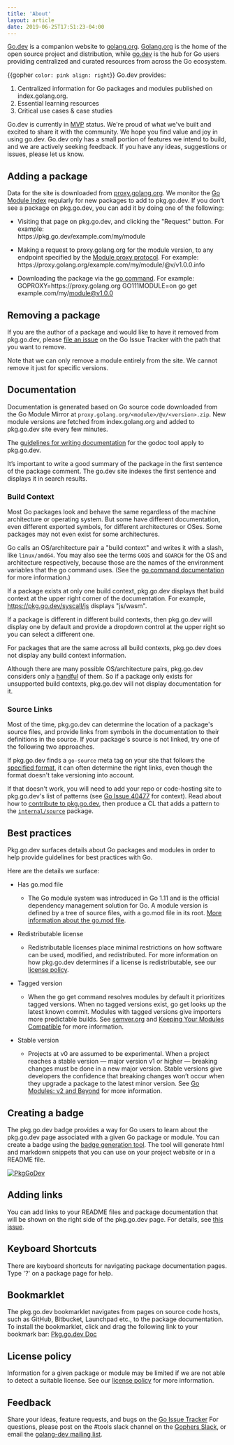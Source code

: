 ```yaml
---
title: 'About'
layout: article
date: 2019-06-25T17:51:23-04:00
---
```


[Go.dev](https://go.dev) is a companion website to [golang.org](https://golang.org). [Golang.org](https://golang.org) is the home of the open source project and distribution, while [go.dev](https://go.dev) is the hub for Go users providing centralized and curated resources from across the Go ecosystem.

{{gopher `
  color: pink
  align: right
`}}
Go.dev provides:

1. Centralized information for Go packages and modules published on index.golang.org.
2. Essential learning resources
3. Critical use cases & case studies

Go.dev is currently in [MVP](https://en.wikipedia.org/wiki/Minimum_viable_product) status. We're proud of what we've built and excited to share it with the community. We hope you find value and joy in using go.dev. Go.dev only has a small portion of features we intend to build, and we are actively seeking feedback. If you have any ideas, suggestions or issues, please let us know.

## Adding a package
Data for the site is downloaded from [proxy.golang.org](https://proxy.golang.org/). We monitor the [Go Module Index](https://index.golang.org/index) regularly for new packages to add to pkg.go.dev. If you don’t see a package on pkg.go.dev, you can add it by doing one of the following:

* Visiting that page on pkg.go.dev, and clicking the "Request" button. For example: <br /> https://<span></span>pkg.go.dev/example.com/my/module

*  Making a request to proxy.golang.org for the module version, to any endpoint specified by the [Module proxy protocol](https://golang.org/cmd/go/#hdr-Module_proxy_protocol). For example: <br /> https://<span></span>proxy.golang.org/example.com/my/module/@v/v1.0.0.info

*  Downloading the package via the [go command](https://golang.org/cmd/go/#hdr-Add_dependencies_to_current_module_and_install_them). For example:  <br /> GOPROXY=https://<span></span>proxy.golang.org GO111MODULE=on go get example.com/my/module@v1.0.0

## Removing a package
If you are the author of a package and would like to have it removed from pkg.go.dev, please [file an issue](https://golang.org/s/pkgsite-feedback) on the Go Issue Tracker with the path that you want to remove.

Note that we can only remove a module entirely from the site. We cannot remove it just for specific versions.

## Documentation

Documentation is generated based on Go source code downloaded from the Go Module Mirror at `proxy.golang.org/<module>/@v/<version>.zip`. New module versions are fetched from index.golang.org and added to pkg.go.dev site every few minutes.

The [guidelines for writing documentation](https://blog.golang.org/godoc) for the godoc tool apply to pkg.go.dev.

It’s important to write a good summary of the package in the first sentence of the package comment. The go.dev site indexes the first sentence and displays it in search results.

### Build Context

Most Go packages look and behave the same regardless of the machine architecture
or operating system. But some have different documentation, even different
exported symbols, for different architectures or OSes. Some packages may not even
exist for some architectures.

Go calls an OS/architecture pair a "build context" and writes it with a slash,
like `linux/amd64`. You may also see the terms `GOOS` and `GOARCH` for the OS
and architecture respectively, because those are the names of the environment
variables that the go command uses. (See the [go command
documentation](https://golang.org/cmd/go) for more information.)

If a package exists at only one build context, pkg.go.dev displays that build
context at the upper right corner of the documentation. For example,
https://pkg.go.dev/syscall/js displays "js/wasm".

If a package is different in different build contexts, then pkg.go.dev will
display one by default and provide a dropdown control at the upper right so you
can select a different one.

For packages that are the same across all build contexts, pkg.go.dev does not
display any build context information.

Although there are many possible OS/architecture pairs, pkg.go.dev considers
only a
[handful](https://go.googlesource.com/pkgsite/+/master/internal/build_context.go#29)
of them. So if a package only exists for unsupported build contexts, pkg.go.dev
will not display documentation for it.

### Source Links

Most of the time, pkg.go.dev can determine the location of a package's source
files, and provide links from symbols in the documentation to their definitions
in the source. If your package's source is not linked, try one of the following
two approaches.

If pkg.go.dev finds a `go-source` meta tag on your site that follows the
[specified format](https://github.com/golang/gddo/wiki/Source-Code-Links), it
can often determine the right links, even though the format doesn't take
versioning into account.

If that doesn't work, you will need to add your repo or code-hosting site to
pkg.go.dev's list of patterns (see  [Go Issue 40477](https://golang.org/issues/40477) for context).
Read about how to [contribute to pkg.go.dev](https://go.googlesource.com/pkgsite#contributing),
then produce a CL that adds a pattern to the
[`internal/source`](https://go.googlesource.com/pkgsite/+/refs/heads/master/internal/source/source.go)
package.

## Best practices

Pkg.go.dev surfaces details about Go packages and modules in order to help provide guidelines for best practices with Go.

Here are the details we surface:

* Has go.mod file
  * The Go module system was introduced in Go 1.11 and is the official dependency management solution for Go. A module version is defined by a tree of source files, with a go.mod file in its root. [More information about the go.mod file](https://golang.org/cmd/go/#hdr-The_go_mod_file).

* Redistributable license
  * Redistributable licenses place minimal restrictions on how software can be used, modified, and redistributed. For more information on how pkg.go.dev determines if a license is redistributable, see our [license policy](http://pkg.go.dev/license-policy).

* Tagged version
  * When the go get command resolves modules by default it prioritizes tagged versions. When no tagged versions exist, go get looks up the latest known commit. Modules with tagged versions give importers more predictable builds. See [semver.org](https://semver.org) and [Keeping Your Modules Compatible](https://blog.golang.org/module-compatibility) for more information.

* Stable version
  * Projects at v0 are assumed to be experimental. When a project reaches a stable version — major version v1 or higher — breaking changes must be done in a new major version. Stable versions give developers the confidence that breaking changes won’t occur when they upgrade a package to the latest minor version. See [Go Modules: v2 and Beyond](https://blog.golang.org/v2-go-modules) for more information.

## Creating a badge

The pkg.go.dev badge provides a way for Go users to learn about the pkg.go.dev page associated with a given Go package or module. You can create a badge using the [badge generation tool](https://pkg.go.dev/badge). The tool will generate html and markdown snippets that you can use on your project website or in a README file.

[![PkgGoDev](https://pkg.go.dev/badge/golang.org/x/pkgsite)](https://pkg.go.dev/golang.org/x/pkgsite)

## Adding links

You can add links to your README files and package documentation that will be
shown on the right side of the pkg.go.dev page. For details, see [this
issue](https://golang.org/issue/42968).

## Keyboard Shortcuts

There are keyboard shortcuts for navigating package documentation pages. Type '?' on a package page for help.

## Bookmarklet

The pkg.go.dev bookmarklet navigates from pages on source code hosts, such as GitHub, Bitbucket, Launchpad etc., to the package documentation. To install the bookmarklet, click and drag the following link to your bookmark bar: <a href="javascript:(function(){ const pathRegex = window.location.pathname.match(/([^\/]+)(?:\/([^\/]+))?/); const host = window.location.hostname; if (pathRegex) { window.location='https://pkg.go.dev/'+host+'/'+pathRegex[0]; } else { alert('There was an error navigating to pkg.go.dev!'); } })()">Pkg.go.dev Doc</a>

## License policy
Information for a given package or module may be limited if we are not able to detect a suitable license. See our [license policy](https://pkg.go.dev/license-policy) for more information.

## Feedback

Share your ideas, feature requests, and bugs on the [Go Issue Tracker](https://golang.org/s/discovery-feedback) For questions, please post on the #tools slack channel on the [Gophers Slack](https://invite.slack.golangbridge.org/), or email the [golang-dev mailing list](https://groups.google.com/group/golang-dev).
